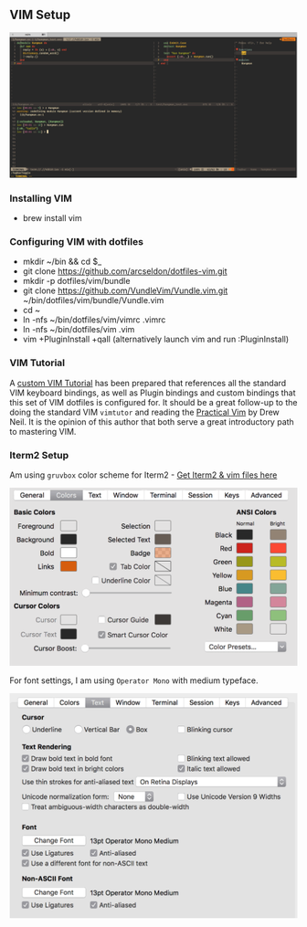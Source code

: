 ## VIM Setup

![run cmd](images/iterm2-screen2.gif) 

### Installing VIM

- brew install vim

### Configuring VIM with dotfiles

- mkdir ~/bin && cd $_
- git clone https://github.com/arcseldon/dotfiles-vim.git 
- mkdir -p dotfiles/vim/bundle
- git clone https://github.com/VundleVim/Vundle.vim.git ~/bin/dotfiles/vim/bundle/Vundle.vim
- cd ~
- ln -nfs ~/bin/dotfiles/vim/vimrc .vimrc
- ln -nfs ~/bin/dotfiles/vim .vim
- vim +PluginInstall +qall   (alternatively launch vim and run :PluginInstall)

###  VIM Tutorial

A [custom VIM
Tutorial](https://github.com/arcseldon/dotfiles-vim/blob/master/vim/vimtutor.md)
has been prepared that references all the standard VIM keyboard bindings, as
well as Plugin bindings and custom bindings that this set of VIM dotfiles is
configured for. It should be a great follow-up to the doing the standard VIM
`vimtutor` and reading the [Practical
Vim](https://pragprog.com/book/dnvim2/practical-vim-second-edition) by Drew
Neil.  It is the opinion of this author that both serve a great introductory
path to mastering VIM.

### Iterm2 Setup 

Am using `gruvbox` color scheme for Iterm2 - [Get Iterm2 & vim files here](https://github.com/morhetz/gruvbox)


![run cmd](images/iterm2-colors.gif) 


For font settings, I am using `Operator Mono` with medium typeface.

![run cmd](images/iterm2-text.gif) 
